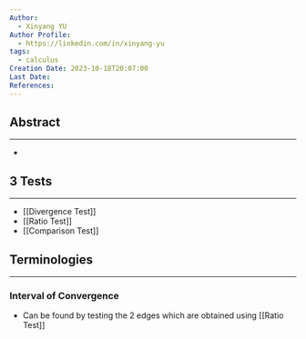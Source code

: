 ```yaml
---
Author:
  - Xinyang YU
Author Profile:
  - https://linkedin.com/in/xinyang-yu
tags:
  - calculus
Creation Date: 2023-10-18T20:07:00
Last Date: 
References:
---
```

## Abstract
---
- 

## 3 Tests
---
- [[Divergence Test]]
- [[Ratio Test]]
- [[Comparison Test]]

## Terminologies
---
### Interval of Convergence
- Can be found by testing the 2 edges which are obtained using [[Ratio Test]]